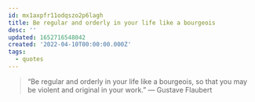 ```yaml
---
id: mx1axpfr11odqszo2p6lagh
title: Be regular and orderly in your life like a bourgeois
desc: ''
updated: 1652716548042
created: '2022-04-10T00:00:00.000Z'
tags:
  - quotes
---
```


> “Be regular and orderly in your life like a bourgeois, so that you may be violent and original in your work.”  ― Gustave Flaubert  
